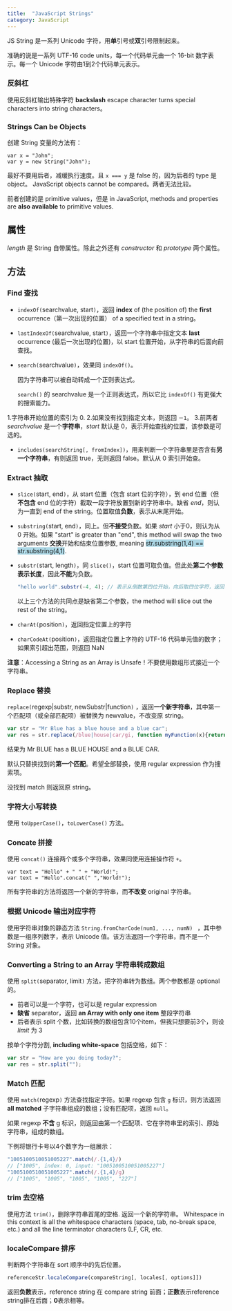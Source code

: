 ```yaml
---
title:  "JavaScript Strings"
category: JavaScript
---
```

JS String 是一系列 Unicode 字符，用**单**引号或**双**引号限制起来。

准确的说是一系列 UTF-16 code units，每一个代码单元由一个 16-bit 数字表示。每一个 Unicode 字符由1到2个代码单元表示。

### 反斜杠

使用反斜杠输出特殊字符 **backslash** escape character turns special characters into string characters。

### Strings Can be Objects

创建 String 变量的方法有：

    var x = "John";
    var y = new String("John");

最好不要用后者，减缓执行速度。且 `x === y` 是 false 的，因为后者的 type 是 object。 <span class="t-blue">JavaScript objects cannot be compared</span>。两者无法比较。

前者创建的是 primitive values，但是 in JavaScript, methods and properties are **also available** to primitive values.

<!--more-->

## 属性

_length_ 是 String 自带属性。除此之外还有 _constructor_ 和 _prototype_ 两个属性。

## 方法

### Find 查找

+ `indexOf(`searchvalue, start`)`，返回 **index** of (the position of) the **first** occurrence（第一次出现的位置） of a specified text in a string。
+ `lastIndexOf(`searchvalue, start`)`，返回一个字符串中指定文本 **last** occurrence (最后一次出现的位置)，以 start 位置开始，从字符串的后面向前查找。
+ `search(`searchvalue`)`，效果同 `indexOf()`。

    因为<span class="t-blue">字符串可以被自动转成一个正则表达式</span>。

    `search()` 的 searchvalue 是一个正则表达式，所以它比 `indexOf()` 有更强大的搜索能力。

1.字符串开始位置的索引为 0.
2.如果没有找到指定文本，则返回 `－1`。
3.前两者 _searchvalue_ 是一个**字符串**，_start_ 默认是 0，表示开始查找的位置，该参数是可选的。

+ `includes(searchString[, fromIndex])`，用来判断一个字符串里是否含有**另一个字符串**，有则返回 true，无则返回 false。默认从 0 索引开始查。

### Extract 抽取

+ `slice(`start, end`)`，从 start 位置（包含 start 位的字符），到 end 位置（但**不包含** end 位的字符）截取一段字符放置到新的字符串中。缺省 _end_，则认为一直到 end of the string。位置取值**负数**，表示从末尾开始。
+ `substring(`start, end`)`，同上。但**不接受**负数。如果 _start_ 小于0，则认为从 0 开始。如果 "start" is greater than "end", this method will swap the two arguments **交换**开始和结束位置参数, meaning <span style="background-color:lightblue;">str.substring(1,4) == str.substring(4,1)</span>.
+ `substr(`start, length`)`，同 `slice()`，start 位置可取负值。但此处**第二个参数表示长度**，因此**不能**为负数。

  ```js
  "hello world".substr(-4, 4); // 表示从倒数第四位开始，向后取四位字符，返回"orld"
  ```

    以上三个方法的共同点是缺省第二个参数，the method will slice out the rest of the string。

+ `charAt(`position`)`，返回指定位置上的字符
+ `charCodeAt(`position`)`，返回指定位置上字符的 UTF-16 代码单元值的数字；如果索引超出范围，则返回 NaN

**注意**：Accessing a String as an Array is Unsafe！<span class="t-blue">不要使用数组形式接近一个字符串</span>。

### Replace 替换

`replace(`regexp|substr, newSubstr|function`)`
，返回**一个新字符串**，其中第一个匹配项（或全部匹配项）被替换为 newvalue，不改变原 string。

```js
var str = "Mr Blue has a blue house and a blue car";
var res = str.replace(/blue|house|car/gi, function myFunction(x){return x.toUpperCase();});
```

结果为 Mr BLUE has a BLUE HOUSE and a BLUE CAR.

<span class="t-blue">默认只替换找到的**第一个匹配**</span>。希望全部替换，使用 regular expression 作为搜索项。

没找到 match 则返回原 string。

### 字符大小写转换

使用 `toUpperCase()`，`toLowerCase()` 方法。

### Concate 拼接

使用 `concat()` 连接两个或多个字符串，效果同使用连接操作符 `+`。

    var text = "Hello" + " " + "World!";
    var text = "Hello".concat(" ","World!");

<span class="t-blue">所有字符串的方法将返回一个新的字符串，而**不改变** original 字符串</span>。

### 根据 Unicode 输出对应字符

使用字符串对象的静态方法 `String.fromCharCode(num1, ..., numN) ` ，其中参数是一组序列数字，表示 Unicode 值。该方法返回一个字符串，而不是一个 String 对象。

### Converting a String to an Array 字符串转成数组

使用 `split(`separator, limit`)` 方法，把字符串转为数组。两个参数都是 optional 的。

+ 前者可以是一个字符，也可以是 regular expression
+ **缺省** separator，返回 **an Array with only one item** 整段字符串
+ 后者表示 split 个数，比如转换的数组包含10个item，但我只想要前3个，则设 _limit_ 为 3

按单个字符分割, **including white-space** 包括空格，如下：

```js
var str = "How are you doing today?";
var res = str.split("");
```

### Match 匹配

使用 `match(`regexp`)` 方法查找指定字符。如果 regexp 包含 `g` 标识，则方法返回 **all matched** 子字符串组成的数组；没有匹配项，返回 `null`。

如果 regexp **不含** g 标识，则返回由第一个匹配项、它在字符串里的索引、原始字符串，组成的数组。

下例将银行卡号以4个数字为一组展示：

```js
"1005100510051005227".match(/.{1,4}/)
// ["1005", index: 0, input: "1005100510051005227"]
"1005100510051005227".match(/.{1,4}/g)
// ["1005", "1005", "1005", "1005", "227"]
```

### trim 去空格

使用方法 `trim()`，删除字符串首尾的空格. 返回一个新的字符串。
Whitespace in this context is all the whitespace characters (space, tab, no-break space, etc.) and all the line terminator characters (LF, CR, etc.

### localeCompare 排序

判断两个字符串在 sort 顺序中的先后位置。

```js
referenceStr.localeCompare(compareString[, locales[, options]])
```
返回**负数**表示，reference string 在 compare string 前面；**正数**表示reference string排在后面；**0**表示相等。
